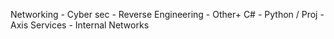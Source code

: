 Networking - Cyber sec - Reverse Engineering - Other+
C# - Python / Proj - Axis Services - Internal Networks 
